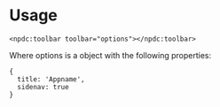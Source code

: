 # Usage

    <npdc:toolbar toolbar="options"></npdc:toolbar>

Where options is a object with the following properties:

    {
      title: 'Appname',
      sidenav: true
    }
